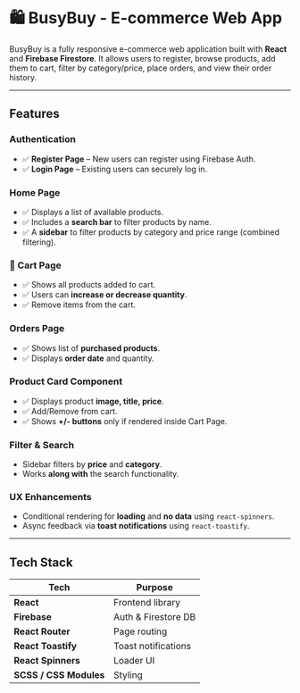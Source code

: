 # 🛍 BusyBuy - E-commerce Web App

BusyBuy is a fully responsive e-commerce web application built with **React** and **Firebase Firestore**. It allows users to register, browse products, add them to cart, filter by category/price, place orders, and view their order history.

---

##  Features

###  Authentication
- ✅ **Register Page** – New users can register using Firebase Auth.
- ✅ **Login Page** – Existing users can securely log in.

###  Home Page
- ✅ Displays a list of available products.
- ✅ Includes a **search bar** to filter products by name.
- ✅ A **sidebar** to filter products by category and price range (combined filtering).

### 🛒 Cart Page
- ✅ Shows all products added to cart.
- ✅ Users can **increase or decrease quantity**.
- ✅ Remove items from the cart.

###  Orders Page
- ✅ Shows list of **purchased products**.
- ✅ Displays **order date** and quantity.

###  Product Card Component
- ✅ Displays product **image, title, price**.
- ✅ Add/Remove from cart.
- ✅ Shows **+/- buttons** only if rendered inside Cart Page.

###  Filter & Search
-  Sidebar filters by **price** and **category**.
-  Works **along with** the search functionality.

###  UX Enhancements
-  Conditional rendering for **loading** and **no data** using `react-spinners`.
-  Async feedback via **toast notifications** using `react-toastify`.

---

##  Tech Stack

| Tech         | Purpose                           |
|--------------|-----------------------------------|
| **React**    | Frontend library                  |
| **Firebase** | Auth & Firestore DB               |
| **React Router** | Page routing                  |
| **React Toastify** | Toast notifications         |
| **React Spinners** | Loader UI                   |
| **SCSS / CSS Modules** | Styling                 |
